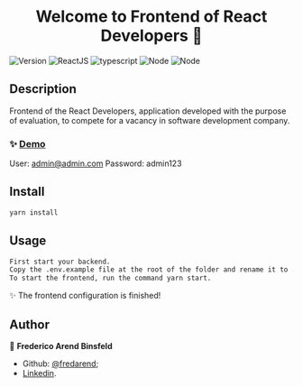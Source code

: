 <h1 align="center">Welcome to Frontend of React Developers 👋</h1>
<p>
<img alt="Version" src="https://img.shields.io/badge/version-1.0.0-green.svg?cacheSeconds=2592000" /> <img alt="ReactJS" src="https://img.shields.io/badge/reactjs-v16.13.1-blue" /> <img alt="typescript" src="https://img.shields.io/badge/typescript-v3.8-yellow" /> <img alt="Node" src="https://img.shields.io/badge/styledcomponents-v5.1.1-red" /> <img alt="Node" src="https://img.shields.io/badge/eslint-v6.8.0-orange" />
</p>

## Description
Frontend of the React Developers, application developed with the purpose of evaluation, to compete for a vacancy in software development company.

### ✨ [Demo](https://reactdevelopers.fredericobinsfeld.com.br)
User: admin@admin.com
Password: admin123

## Install

```sh
yarn install
```

## Usage

```sh
First start your backend.
Copy the .env.example file at the root of the folder and rename it to .env, add the application backend URL.
To start the frontend, run the command yarn start.
```

✨ The frontend configuration is finished!

## Author

👤 **Frederico Arend Binsfeld**

* Github: [@fredarend](https://github.com/fredarend);
* [Linkedin](https://www.linkedin.com/in/frederico-arend-binsfeld-5143396a/).
